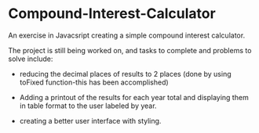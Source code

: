 # Compound-Interest-Calculator
An exercise in Javacsript creating a simple compound interest calculator.

The project is still being worked on, and tasks to complete and problems to solve include:

- reducing the decimal places of results to 2 places (done by using toFixed function-this has been accomplished)

- Adding a printout of the results for each year total and displaying them in table format to the user labeled by year.

- creating a better user interface with styling.

